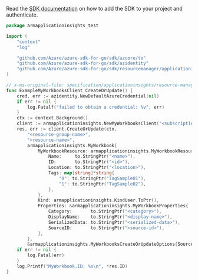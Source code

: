 Read the [SDK documentation](https://github.com/Azure/azure-sdk-for-go/blob/sdk%2Fresourcemanager%2Fapplicationinsights%2Farmapplicationinsights%2Fv0.1.0/sdk/resourcemanager/applicationinsights/armapplicationinsights/README.md) on how to add the SDK to your project and authenticate.

```go
package armapplicationinsights_test

import (
	"context"
	"log"

	"github.com/Azure/azure-sdk-for-go/sdk/azcore/to"
	"github.com/Azure/azure-sdk-for-go/sdk/azidentity"
	"github.com/Azure/azure-sdk-for-go/sdk/resourcemanager/applicationinsights/armapplicationinsights"
)

// x-ms-original-file: specification/applicationinsights/resource-manager/Microsoft.Insights/stable/2021-03-08/examples/MyWorkbookAdd.json
func ExampleMyWorkbooksClient_CreateOrUpdate() {
	cred, err := azidentity.NewDefaultAzureCredential(nil)
	if err != nil {
		log.Fatalf("failed to obtain a credential: %v", err)
	}
	ctx := context.Background()
	client := armapplicationinsights.NewMyWorkbooksClient("<subscription-id>", cred, nil)
	res, err := client.CreateOrUpdate(ctx,
		"<resource-group-name>",
		"<resource-name>",
		armapplicationinsights.MyWorkbook{
			MyWorkbookResource: armapplicationinsights.MyWorkbookResource{
				Name:     to.StringPtr("<name>"),
				ID:       to.StringPtr("<id>"),
				Location: to.StringPtr("<location>"),
				Tags: map[string]*string{
					"0": to.StringPtr("TagSample01"),
					"1": to.StringPtr("TagSample02"),
				},
			},
			Kind: armapplicationinsights.KindUser.ToPtr(),
			Properties: &armapplicationinsights.MyWorkbookProperties{
				Category:       to.StringPtr("<category>"),
				DisplayName:    to.StringPtr("<display-name>"),
				SerializedData: to.StringPtr("<serialized-data>"),
				SourceID:       to.StringPtr("<source-id>"),
			},
		},
		&armapplicationinsights.MyWorkbooksCreateOrUpdateOptions{SourceID: nil})
	if err != nil {
		log.Fatal(err)
	}
	log.Printf("MyWorkbook.ID: %s\n", *res.ID)
}
```
